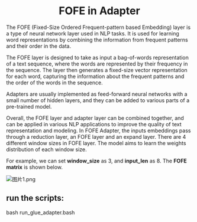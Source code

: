 <h1 style="text-align:center;">FOFE in Adapter</h1>

The FOFE (Fixed-Size Ordered Frequent-pattern based Embedding) layer is a type of neural network layer used in NLP tasks. It is used for learning word representations by combining the information from frequent patterns and their order in the data.

The FOFE layer is designed to take as input a bag-of-words representation of a text sequence, where the words are represented by their frequency in the sequence. The layer then generates a fixed-size vector representation for each word, capturing the information about the frequent patterns and the order of the words in the sequence.

Adapters are usually implemented as feed-forward neural networks with a small number of hidden layers, and they can be added to various parts of a pre-trained model.

Overall, the FOFE layer and adapter layer can be combined together, and can be applied in various NLP applications to improve the quality of text representation and modeling. In FOFE Adapter, the inputs embeddings pass through a reduction layer, an FOFE layer and an expand layer. There are 4 different window sizes in FOFE layer. The model aims to learn the weights distribution of each window size.

For example, we can set **window_size** as 3, and **input_len** as 8. The **FOFE matrix** is shown below.

![图片1.png](https://img1.imgtp.com/2023/02/13/SgiSi4yp.png)


## run the scripts:

bash run_glue_adapter.bash


